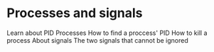 # Processes and signals

Learn about PID
Processes
How to find a proccess' PID
How to kill a process
About signals
The two signals that cannot be ignored
